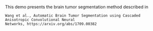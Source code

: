 This demo presents the brain tumor segmentation method described in
```
Wang et al., Automatic Brain Tumor Segmentation using Cascaded Anisotropic Convolutional Neural
Networks, https://arxiv.org/abs/1709.00382
```